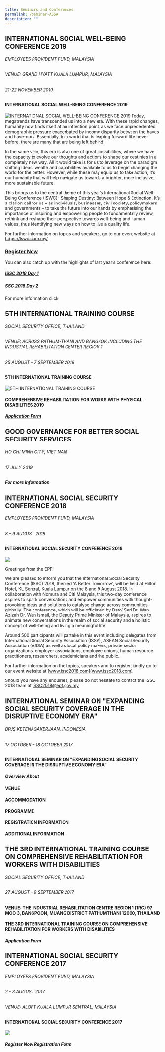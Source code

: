 ```yaml
---
title: Seminars and Conferences
permalink: /Seminar-ASSA
description: ""
---
```

## INTERNATIONAL SOCIAL WELL-BEING CONFERENCE 2019
###### EMPLOYEES PROVIDENT FUND, MALAYSIA
###### VENUE: GRAND HYATT KUALA LUMPUR, MALAYSIA
###### 21-22 NOVEMBER 2019

#### INTERNATIONAL SOCIAL WELL-BEING CONFERENCE 2019

![INTERNATIONAL SOCIAL WELL-BEING CONFERENCE 2019](/images/Seminar%20and%20Conferences/ITC_2019_new_Banner.jpg)
Today, megatrends have transcended us into a new era. With these rapid changes, humanity now finds itself at an inflection point, as we face unprecedented demographic pressure exacerbated by income disparity between the haves and have-nots. Essentially, in a world that is leaping forward like never before, there are many that are being left behind.

In the same vein, this era is also one of great possibilities, where we have the capacity to evolve our thoughts and actions to shape our destinies in a completely new way. All it would take is for us to leverage on the paradigm shifting ideas, wealth and capabilities available to us to begin changing the world for the better. However, while these may equip us to take action, it’s our humanity that will help navigate us towards a brighter, more inclusive, more sustainable future.

This brings us to the central theme of this year’s International Social Well-Being Conference (ISWC)- Shaping Destiny: Between Hope & Extinction. It’s a clarion call for us – as individuals, businesses, civil society, policymakers and governments – to take the future into our hands by emphasising the importance of inspiring and empowering people to fundamentally review, rethink and reshape their perspective towards well-being and human values, thus identifying new ways on how to live a quality life.

For further information on topics and speakers, go to our event website at https://iswc.com.my/

### [Register Now](https://reg.iswc.com.my/2019/)

You can also catch up with the highlights of last year’s conference here:
##### [ISSC 2018 Day 1](https://urldefense.proofpoint.com/v2/url?u=https-3A__www.youtube.com_watch-3Fv-3D6cO-5FkPP87-5FY&d=DwMGaQ&c=Ftw_YSVcGmqQBvrGwAZugGylNRkk-uER0-5bY94tjsc&r=EdVwsXYJSc_ovJvtsCjLj3deNx1K6JxxjF8QrwsZbE4&m=uoaZgzn19SCf30Cxf91h93yFCY-0q4iexnNLS5cc8ZE&s=npNcbCPQ8HyQjCxwiz2BVJF7n38jzxUsvT3wvx88Ffc&e=)
##### [SSC 2018 Day 2](https://urldefense.proofpoint.com/v2/url?u=https-3A__www.youtube.com_watch-3Fv-3DITmyfeR7IcA&d=DwMGaQ&c=Ftw_YSVcGmqQBvrGwAZugGylNRkk-uER0-5bY94tjsc&r=EdVwsXYJSc_ovJvtsCjLj3deNx1K6JxxjF8QrwsZbE4&m=uoaZgzn19SCf30Cxf91h93yFCY-0q4iexnNLS5cc8ZE&s=x0_x7wRhGc9i6_nZ93v-ZVg2-ueiPQNxT9y2tO8ENcY&e=)
For more information click [](/files/Seminar%20and%20Conferences/International_Social_Well-Being_Conference.pdf)



## 5TH INTERNATIONAL TRAINING COURSE
###### SOCIAL SECURITY OFFICE, THAILAND
###### VENUE: ACROSS PATHUM-THANI AND BANGKOK INCLUDING THE INDUSTIAL REHABILITATION CENTER REGION 1
###### 25 AUGUST – 7 SEPTEMBER 2019
#### 5TH INTERNATIONAL TRAINING COURSE
![5TH INTERNATIONAL TRAINING COURSE](/images/Seminar%20and%20Conferences/ITC_2019_Banner.jpg)
#### COMPREHENSIVE REHABILITATION FOR WORKS WITH PHYSICAL DISABILITIES 2019
##### [Application Form](https://www.asean-ssa.org/PDF/ITC2019Application_Form.pdf)





## GOOD GOVERNANCE FOR BETTER SOCIAL SECURITY SERVICES
###### HO CHI MINH CITY, VIET NAM

###### 17 JULY 2019

##### For more information





## INTERNATIONAL SOCIAL SECURITY CONFERENCE 2018
###### EMPLOYEES PROVIDENT FUND, MALAYSIA
###### 8 – 9 AUGUST 2018

#### INTERNATIONAL SOCIAL SECURITY CONFERENCE 2018
![](/images/Seminar%20and%20Conferences/ISSC_2018_Banner.jpg)

Greetings from the EPF!

We are pleased to inform you that the International Social Security Conference (ISSC) 2018, themed ‘A Better Tomorrow’, will be held at Hilton Hotel, KL Sentral, Kuala Lumpur on the 8 and 9 August 2018. In collaboration with Nomura and Citi Malaysia, this two-day conference aspires to spark conversations and empower communities with thought-provoking ideas and solutions to catalyse change across communities globally. The conference, which will be officiated by Dato’ Seri Dr. Wan Azizah Dr. Wan Ismail, the Deputy Prime Minister of Malaysia, aspires to animate new conversations in the realm of social security and a holistic concept of well-being and living a meaningful life.

Around 500 participants will partake in this event including delegates from International Social Security Association (ISSA), ASEAN Social Security Association (ASSA) as well as local policy makers, private sector organizations, employer associations, employee unions, human resource practitioners, researchers, academicians and the public.

For further information on the topics, speakers and to register, kindly go to our event website at [www.issc2018.com](www.issc2018.com).

Should you have any enquiries, please do not hesitate to contact the ISSC 2018 team at [ISSC2018@epf.gov.my](mailto:ISSC2018@epf.gov.my)



## INTERNATIONAL SEMINAR ON "EXPANDING SOCIAL SECURITY COVERAGE IN THE DISRUPTIVE ECONOMY ERA"
###### BPJS KETENAGAKERJAAN, INDONESIA
###### 17 OCTOBER – 18 OCTOBER 2017

#### INTERNATIONAL SEMINAR ON "EXPANDING SOCIAL SECURITY COVERAGE IN THE DISRUPTIVE ECONOMY ERA"
##### Overview  About
#### VENUE
#### ACCOMMODATION
#### PROGRAMME
#### REGISTRATION INFORMATION
#### ADDITIONAL INFORMATION




## THE 3RD INTERNATIONAL TRAINING COURSE ON COMPREHENSIVE REHABILITATION FOR WORKERS WITH DISABILITIES
###### SOCIAL SECURITY OFFICE, THAILAND
###### 27 AUGUST - 9 SEPTEMBER 2017

#### VENUE: THE INDUSTRIAL REHABILITATION CENTRE REGION 1 (1RC) 97 MOO 3, BANGPOON, MUANG DISTRICT PATHUMTHANI 12000, THAILAND

#### THE 3RD INTERNATIONAL TRAINING COURSE ON COMPREHENSIVE REHABILITATION FOR WORKERS WITH DISABILITIES
##### Application Form


## INTERNATIONAL SOCIAL SECURITY CONFERENCE 2017
###### EMPLOYEES PROVIDENT FUND, MALAYSIA
###### 2 - 3 AUGUST 2017
###### VENUE: ALOFT KUALA LUMPUR SENTRAL, MALAYSIA

#### INTERNATIONAL SOCIAL SECURITY CONFERENCE 2017
![](/images/Seminar%20and%20Conferences/epf.jpg)
##### Register Now  Registration Form